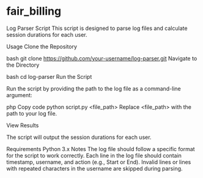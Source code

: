 # fair_billing

Log Parser Script
This script is designed to parse log files and calculate session durations for each user.

Usage
Clone the Repository

bash
git clone https://github.com/your-username/log-parser.git
Navigate to the Directory

bash
cd log-parser
Run the Script

Run the script by providing the path to the log file as a command-line argument:

php
Copy code
python script.py <file_path>
Replace <file_path> with the path to your log file.

View Results

The script will output the session durations for each user.

Requirements
Python 3.x
Notes
The log file should follow a specific format for the script to work correctly. Each line in the log file should contain timestamp, username, and action (e.g., Start or End).
Invalid lines or lines with repeated characters in the username are skipped during parsing.
